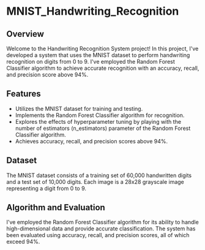 # MNIST_Handwriting_Recognition
## Overview

Welcome to the Handwriting Recognition System project! In this project, I've developed a system that uses the MNIST dataset to perform handwriting recognition on digits from 0 to 9. I've employed the Random Forest Classifier algorithm to achieve accurate recognition with an accuracy, recall, and precision score above 94%.

## Features

- Utilizes the MNIST dataset for training and testing.
- Implements the Random Forest Classifier algorithm for recognition.
- Explores the effects of hyperparameter tuning by playing with the number of estimators (n_estimators) parameter of the Random Forest Classifier algorithm.
- Achieves accuracy, recall, and precision scores above 94%.

## Dataset

The MNIST dataset consists of a training set of 60,000 handwritten digits and a test set of 10,000 digits. Each image is a 28x28 grayscale image representing a digit from 0 to 9.

## Algorithm and Evaluation

I've employed the Random Forest Classifier algorithm for its ability to handle high-dimensional data and provide accurate classification. The system has been evaluated using accuracy, recall, and precision scores, all of which exceed 94%.

